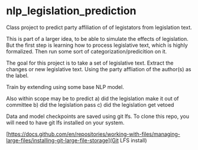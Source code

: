 # nlp_legislation_prediction
Class project to predict party affiliation of of legistators from legislation text.

This is part of a larger idea, to be able to simulate the effects of legislation. But the first step is learning how to process legislative text, which is highly formalized. Then run some sort of categorization/predicition on it.

The goal for this project is to take a set of legislative text. Extract the changes or new legislative text. Using the party affliation of the author(s) as the label. 

Train by extending using some base NLP model.

Also within scope may be to predict 
a) did the legislation make it out of committee
b) did the legislation pass
c) did the legislation get vetoed


Data and model checkpoints are saved using git lfs. To clone this 
repo, you will need to have git lfs installed on your system.

[https://docs.github.com/en/repositories/working-with-files/managing-large-files/installing-git-large-file-storage](Git LFS install)
